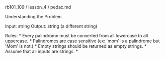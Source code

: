 rb101_109 / lesson_4 / pedac.md

Understanding the Problem

Input: string
Output: string (a different string)

Rules: * Every palindrome must be converted from all lowercase to all uppercase.
       * Palindromes are case sensitive (ex: 'mom' is a palindrome but 'Mom' is not.) 
       * Empty strings should be returned as empty strings.
       * Assume that all inputs are strings.
       * 